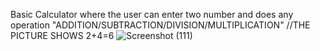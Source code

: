 Basic Calculator where the user can enter two number and does any operation "ADDITION/SUBTRACTION/DIVISION/MULTIPLICATION"
//THE PICTURE SHOWS 2+4=6
![Screenshot (111)](https://user-images.githubusercontent.com/102085800/214161330-93493400-bb50-483e-b1a3-9f6401391350.png)
